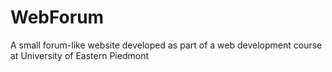 # WebForum
A small forum-like website developed as part of a web development course at University of Eastern Piedmont
